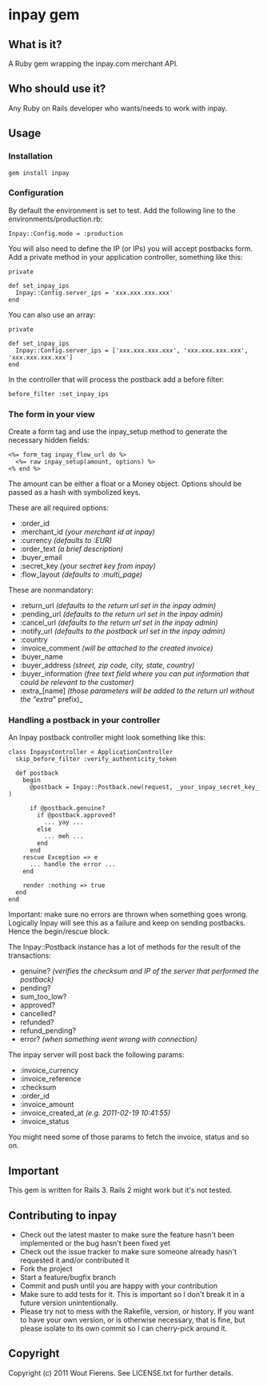 # inpay gem

## What is it?
A Ruby gem wrapping the inpay.com merchant API.

## Who should use it?
Any Ruby on Rails developer who wants/needs to work with inpay.

## Usage

### Installation

    gem install inpay

### Configuration

By default the environment is set to test. Add the following line to the environments/production.rb:

    Inpay::Config.mode = :production

You will also need to define the IP (or IPs) you will accept postbacks form. Add a private method in your application controller, something like this:
    
    private
    
    def set_inpay_ips
      Inpay::Config.server_ips = 'xxx.xxx.xxx.xxx'
    end

You can also use an array:
    
    private
    
    def set_inpay_ips
      Inpay::Config.server_ips = ['xxx.xxx.xxx.xxx', 'xxx.xxx.xxx.xxx', 'xxx.xxx.xxx.xxx']
    end

In the controller that will process the postback add a before filter:

    before_filter :set_inpay_ips

### The form in your view

Create a form tag and use the inpay_setup method to generate the necessary hidden fields:
    
    <%= form_tag inpay_flow_url do %>
      <%= raw inpay_setup(amount, options) %>
    <% end %>

The amount can be either a float or a Money object. Options should be passed as a hash with symbolized keys.

These are all required options:

- :order_id 
- :merchant_id        _(your merchant id at inpay)_
- :currency           _(defaults to :EUR)_
- :order_text         _(a brief description)_
- :buyer_email
- :secret_key         _(your sectret key from inpay)_
- :flow_layout        _(defaults to :multi_page)_

These are nonmandatory:

- :return_url         _(defaults to the return url set in the inpay admin)_
- :pending_url        _(defaults to the return url set in the inpay admin)_
- :cancel_url         _(defaults to the return url set in the inpay admin)_
- :notify_url         _(defaults to the postback url set in the inpay admin)_
- :country
- :invoice_comment    _(will be attached to the created invoice)_
- :buyer_name
- :buyer_address      _(street, zip code, city, state, country)_
- :buyer_information  _(free text field where you can put information that could be relevant to the customer)_
- :extra_[name]       _(those parameters will be added to the return url without the "extra_" prefix)_

### Handling a postback in your controller

An Inpay postback controller might look something like this:

    class InpaysController < ApplicationController
      skip_before_filter :verify_authenticity_token
    
      def postback
        begin
          @postback = Inpay::Postback.new(request, _your_inpay_secret_key_ )
          
          if @postback.genuine?
            if @postback.approved?
              ... yay ...
            else
              ... meh ...
            end
          end
        rescue Exception => e
          ... handle the error ...
        end
        
        render :nothing => true
      end
    end

Important: make sure no errors are thrown when something goes wrong. Logically Inpay will see this as a failure and keep on sending postbacks. Hence the begin/rescue block.

The Inpay::Postback instance has a lot of methods for the result of the transactions:

- genuine? _(verifies the checksum and IP of the server that performed the postback)_
- pending?
- sum_too_low?
- approved?
- cancelled?
- refunded?
- refund_pending?
- error? _(when something went wrong with connection)_

The inpay server will post back the following params:

- :invoice_currency
- :invoice_reference
- :checksum
- :order_id
- :invoice_amount
- :invoice_created_at _(e.g. 2011-02-19 10:41:55)_
- :invoice_status

You might need some of those params to fetch the invoice, status and so on.

## Important

This gem is written for Rails 3. Rails 2 might work but it's not tested.

## Contributing to inpay
 
* Check out the latest master to make sure the feature hasn't been implemented or the bug hasn't been fixed yet
* Check out the issue tracker to make sure someone already hasn't requested it and/or contributed it
* Fork the project
* Start a feature/bugfix branch
* Commit and push until you are happy with your contribution
* Make sure to add tests for it. This is important so I don't break it in a future version unintentionally.
* Please try not to mess with the Rakefile, version, or history. If you want to have your own version, or is otherwise necessary, that is fine, but please isolate to its own commit so I can cherry-pick around it.

## Copyright

Copyright (c) 2011 Wout Fierens. See LICENSE.txt for
further details.

